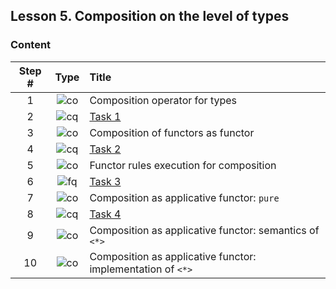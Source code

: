 ## Lesson 5. Composition on the level of types

### Content
Step # | Type | Title
:---: | :---: | :---
 1 | ![co] | Composition operator for types
 2 | ![cq] | [Task 1](/module1/lesson5/03.md)
 3 | ![co] | Composition of functors as functor
 4 | ![cq] | [Task 2](/module1/lesson5/05.md)
 5 | ![co] | Functor rules execution for composition
 6 | ![fq] | [Task 3](/module1/lesson5/07.md)
 7 | ![co] | Composition as applicative functor: `pure`
 8 | ![cq] | [Task 4](/module1/lesson5/09.md)
 9 | ![co] | Composition as applicative functor: semantics of `<*>`
10 | ![co] | Composition as applicative functor: implementation of `<*>`

[co]: https://i.imgur.com/mTKW4hg.png "Conspectus"
[tq]: https://i.imgur.com/fqcdfkU.png "Text question"
[fq]: https://i.imgur.com/Ww4q6Lt.png "Essay question"
[cq]: https://i.imgur.com/v0JWPbF.png "Coding question"
